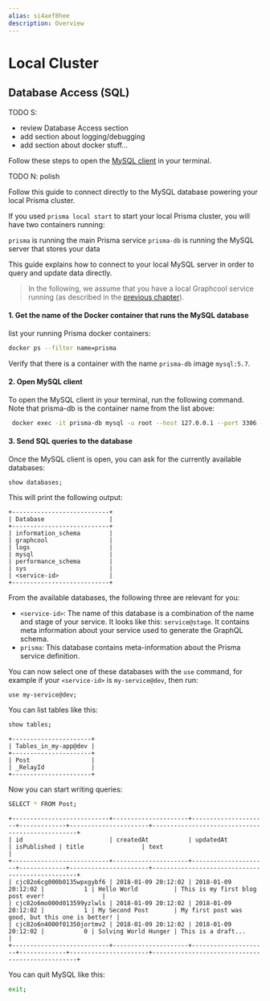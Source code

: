 ```yaml
---
alias: si4aef8hee
description: Overview
---
```


# Local Cluster

## Database Access (SQL)

TODO S:

* review Database Access section
* add section about logging/debugging
* add section about docker stuff...

Follow these steps to open the [MySQL client](https://dev.mysql.com/doc/mysql-getting-started/en/#mysql-getting-started-connecting) in your terminal.

TODO N: polish

Follow this guide to connect directly to the MySQL database powering your local Prisma cluster.

If you used `prisma local start` to start your local Prisma cluster, you will have two containers running:

`prisma` is running the main Prisma service
`prisma-db` is running the MySQL server that stores your data

This guide explains how to connect to your local MySQL server in order to query and update data directly.

> In the following, we assume that you have a local Graphcool service running (as described in the [previous chapter](!alias-ohs4asd0pe)).

#### 1. Get the name of the Docker container that runs the MySQL database

list your running Prisma docker containers:

```sh
docker ps --filter name=prisma
```

Verify that there is a container with the name `prisma-db` image `mysql:5.7`.

#### 2. Open MySQL client

To open the MySQL client in your terminal, run the following command. Note that prisma-db is the container name from the list above:

```sh
 docker exec -it prisma-db mysql -u root --host 127.0.0.1 --port 3306 --password=graphcool
```

#### 3. Send SQL queries to the database

Once the MySQL client is open, you can ask for the currently available databases:

```mysql
show databases;
```

This will print the following output:

```
+---------------------------+
| Database                  |
+---------------------------+
| information_schema        |
| graphcool                 |
| logs                      |
| mysql                     |
| performance_schema        |
| sys                       |
| <service-id>              |
+---------------------------+
```

From the available databases, the following three are relevant for you:

* `<service-id>`: The name of this database is a combination of the name and stage of your service. It looks like this: `service@stage`. It contains meta information about your service used to generate the GraphQL schema.
* `prisma`: This database contains meta-information about the Prisma service definition.

You can now select one of these databases with the `use` command, for example if your `<service-id>` is `my-service@dev`, then run:

```mysql
use my-service@dev;
```

You can list tables like this:

```sh
show tables;
```

```
+----------------------+
| Tables_in_my-app@dev |
+----------------------+
| Post                 |
| _RelayId             |
+----------------------+
```

Now you can start writing queries:

```sh
SELECT * FROM Post;
```

```
+---------------------------+---------------------+---------------------+-------------+----------------------+-------------------------------------------------+
| id                        | createdAt           | updatedAt           | isPublished | title                | text                                            |
+---------------------------+---------------------+---------------------+-------------+----------------------+-------------------------------------------------+
| cjc82o6cg000b0135wpxgybf6 | 2018-01-09 20:12:02 | 2018-01-09 20:12:02 |           1 | Hello World          | This is my first blog post ever!                |
| cjc82o6mo000d013599yzlwls | 2018-01-09 20:12:02 | 2018-01-09 20:12:02 |           1 | My Second Post       | My first post was good, but this one is better! |
| cjc82o6n4000f01350jortmv2 | 2018-01-09 20:12:02 | 2018-01-09 20:12:02 |           0 | Solving World Hunger | This is a draft...                              |
+---------------------------+---------------------+---------------------+-------------+----------------------+-------------------------------------------------+
```

You can quit MySQL like this:

```sh
exit;
```
